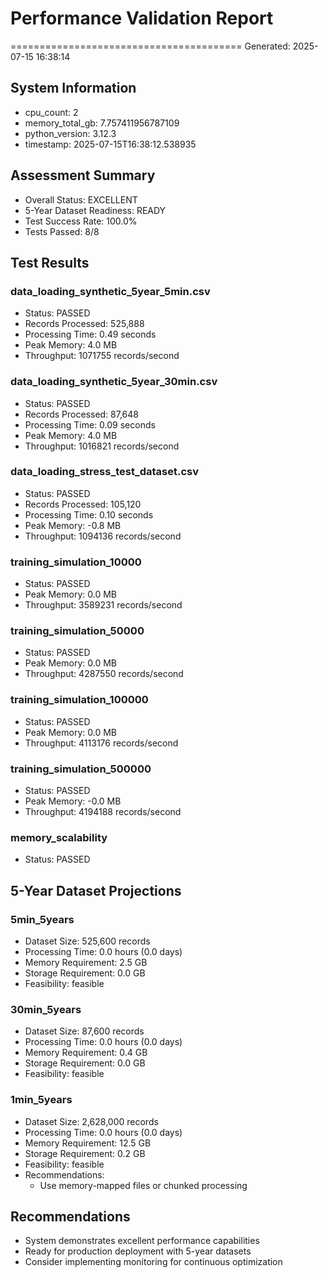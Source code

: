 # Performance Validation Report
========================================
Generated: 2025-07-15 16:38:14

## System Information

- cpu_count: 2
- memory_total_gb: 7.757411956787109
- python_version: 3.12.3
- timestamp: 2025-07-15T16:38:12.538935

## Assessment Summary

- Overall Status: EXCELLENT
- 5-Year Dataset Readiness: READY
- Test Success Rate: 100.0%
- Tests Passed: 8/8

## Test Results

### data_loading_synthetic_5year_5min.csv

- Status: PASSED
- Records Processed: 525,888
- Processing Time: 0.49 seconds
- Peak Memory: 4.0 MB
- Throughput: 1071755 records/second

### data_loading_synthetic_5year_30min.csv

- Status: PASSED
- Records Processed: 87,648
- Processing Time: 0.09 seconds
- Peak Memory: 4.0 MB
- Throughput: 1016821 records/second

### data_loading_stress_test_dataset.csv

- Status: PASSED
- Records Processed: 105,120
- Processing Time: 0.10 seconds
- Peak Memory: -0.8 MB
- Throughput: 1094136 records/second

### training_simulation_10000

- Status: PASSED
- Peak Memory: 0.0 MB
- Throughput: 3589231 records/second

### training_simulation_50000

- Status: PASSED
- Peak Memory: 0.0 MB
- Throughput: 4287550 records/second

### training_simulation_100000

- Status: PASSED
- Peak Memory: 0.0 MB
- Throughput: 4113176 records/second

### training_simulation_500000

- Status: PASSED
- Peak Memory: -0.0 MB
- Throughput: 4194188 records/second

### memory_scalability

- Status: PASSED

## 5-Year Dataset Projections

### 5min_5years

- Dataset Size: 525,600 records
- Processing Time: 0.0 hours (0.0 days)
- Memory Requirement: 2.5 GB
- Storage Requirement: 0.0 GB
- Feasibility: feasible

### 30min_5years

- Dataset Size: 87,600 records
- Processing Time: 0.0 hours (0.0 days)
- Memory Requirement: 0.4 GB
- Storage Requirement: 0.0 GB
- Feasibility: feasible

### 1min_5years

- Dataset Size: 2,628,000 records
- Processing Time: 0.0 hours (0.0 days)
- Memory Requirement: 12.5 GB
- Storage Requirement: 0.2 GB
- Feasibility: feasible
- Recommendations:
  - Use memory-mapped files or chunked processing

## Recommendations

- System demonstrates excellent performance capabilities
- Ready for production deployment with 5-year datasets
- Consider implementing monitoring for continuous optimization